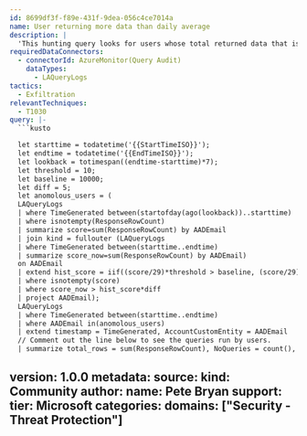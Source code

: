 ```yaml
---
id: 8699df3f-f89e-431f-9dea-056c4ce7014a
name: User returning more data than daily average
description: |
  'This hunting query looks for users whose total returned data that is significantly above their average.'
requiredDataConnectors:
  - connectorId: AzureMonitor(Query Audit)
    dataTypes:
      - LAQueryLogs
tactics:
  - Exfiltration
relevantTechniques:
  - T1030
query: |-
  ```kusto

  let starttime = todatetime('{{StartTimeISO}}');
  let endtime = todatetime('{{EndTimeISO}}');
  let lookback = totimespan((endtime-starttime)*7);
  let threshold = 10;
  let baseline = 10000;
  let diff = 5;
  let anomolous_users = (
  LAQueryLogs
  | where TimeGenerated between(startofday(ago(lookback))..starttime)
  | where isnotempty(ResponseRowCount)
  | summarize score=sum(ResponseRowCount) by AADEmail
  | join kind = fullouter (LAQueryLogs
  | where TimeGenerated between(starttime..endtime)
  | summarize score_now=sum(ResponseRowCount) by AADEmail)
  on AADEmail
  | extend hist_score = iif((score/29)*threshold > baseline, (score/29)*threshold, baseline)
  | where isnotempty(score)
  | where score_now > hist_score*diff
  | project AADEmail);
  LAQueryLogs
  | where TimeGenerated between(starttime..endtime)
  | where AADEmail in(anomolous_users)
  | extend timestamp = TimeGenerated, AccountCustomEntity = AADEmail
  // Comment out the line below to see the queries run by users.
  | summarize total_rows = sum(ResponseRowCount), NoQueries = count(), AvgQuerySize = sum(ResponseRowCount)/count() by AADEmail
  ```
version: 1.0.0
metadata:
  source:
    kind: Community
  author:
    name: Pete Bryan
  support:
    tier: Microsoft
  categories:
    domains: ["Security - Threat Protection"]
---
```


